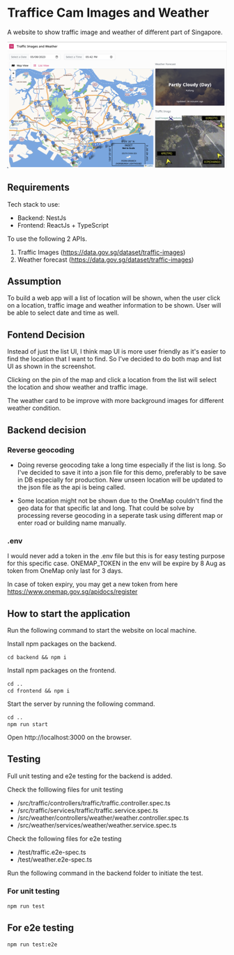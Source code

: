 # Traffice Cam Images and Weather
A website to show traffic image and weather of different part of Singapore.

![Screenshot of the website](./screenshot.png "Screenshot of the website")

## Requirements
Tech stack to use:
- Backend: NestJs
- Frontend: ReactJs + TypeScript

To use the following 2 APIs.

1. Traffic Images (https://data.gov.sg/dataset/traffic-images)
2. Weather forecast (https://data.gov.sg/dataset/traffic-images)

## Assumption
To build a web app will a list of location will be shown, when the user click on a location, traffic image and weather information to be shown.
User will be able to select date and time as well.

## Fontend Decision
Instead of just the list UI, I think map UI is more user friendly as it's easier to find the location that I want to find. So I've decided to do both map and list UI as shown in the screenshot.

Clicking on the pin of the map and click a location from the list will select the location and show weather and traffic image.

The weather card to be improve with more background images for different weather condition.

## Backend decision
### Reverse geocoding
- Doing reverse geocoding take a long time especially if the list is long.
So I've decided to save it into a json file for this demo, preferably to be save in DB especially for production. New unseen location will be updated to the json file as the api is being called.

- Some location might not be shown due to the OneMap couldn't find the geo data for that specific lat and long. That could be solve by processing reverse geocoding in a seperate task using different map or enter road or building name manually.

### .env
I would never add a token in the .env file but this is for easy testing purpose for this specific case.
ONEMAP_TOKEN in the env will be expire by 8 Aug as token from OneMap only last for 3 days.

In case of token expiry, you may get a new token from here https://www.onemap.gov.sg/apidocs/register

## How to start the application
Run the following command to start the website on local machine.

Install npm packages on the backend.

```
cd backend && npm i
```

Install npm packages on the frontend.

```
cd ..
cd frontend && npm i
```

Start the server by running the following command.

```
cd ..
npm run start
```

Open http://localhost:3000 on the browser.


## Testing
Full unit testing and e2e testing for the backend is added.

Check the folllowing files for unit testing

- /src/traffic/controllers/traffic/traffic.controller.spec.ts
- /src/traffic/services/traffic/traffic.service.spec.ts
- /src/weather/controllers/weather/weather.controller.spec.ts
- /src/weather/services/weather/weather.service.spec.ts

Check the following files for e2e testing

- /test/traffic.e2e-spec.ts
- /test/weather.e2e-spec.ts

Run the following command in the backend folder to initiate the test.

### For unit testing
```
npm run test
```

## For e2e testing
```
npm run test:e2e
```